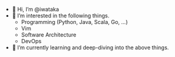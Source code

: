 - 👋 Hi, I’m @iwataka
- 👀 I’m interested in the following things.
  - Programming (Python, Java, Scala, Go, ...)
  - Vim
  - Software Architecture
  - DevOps
- 🌱 I’m currently learning and deep-diving into the above things.
